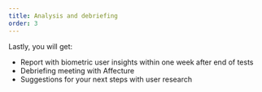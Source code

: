 ```yaml
---
title: Analysis and debriefing
order: 3
---
```


Lastly, you will get:

- Report with biometric user insights within one week after end of tests
- Debriefing meeting with Affecture
- Suggestions for your next steps with user research
